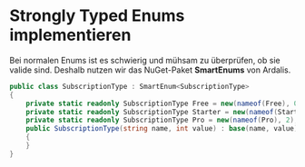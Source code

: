 # Strongly Typed Enums implementieren

Bei normalen Enums ist es schwierig und mühsam zu überprüfen, ob sie valide sind. Deshalb nutzen wir das NuGet-Paket **SmartEnums** von Ardalis.

````C#
public class SubscriptionType : SmartEnum<SubscriptionType>
{
    private static readonly SubscriptionType Free = new(nameof(Free), 0);
    private static readonly SubscriptionType Starter = new(nameof(Starter), 1);
    private static readonly SubscriptionType Pro = new(nameof(Pro), 2);
    public SubscriptionType(string name, int value) : base(name, value)
    {
    }
}
````
